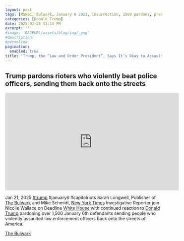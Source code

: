 ```yaml
---
layout: post
tags: [MSNBC, Bulwark, January 6 2021, insurrection, 1500 pardons, president, White House (WH), politics]
categories: [Donald Trump]
date: 2025-01-25 11:14 PM
excerpt: ''
#image: 'BASEURL/assets/blog/img/.png'
#description:
#permalink:
pagination: 
  enabled: true
title: "Trump, the “Law and Order President”, Says It’s Okay to Assault Police Officers Following His Orders"
---
```



## Trump pardons rioters who violently beat police officers, sending them back onto the streets

<iframe width="560" height="315" src="https://www.youtube.com/embed/Nw8c52uwgPM?si=dQM38_HWCKxsr5Vb" title="YouTube video player" frameborder="0" allow="accelerometer; autoplay; clipboard-write; encrypted-media; gyroscope; picture-in-picture; web-share" referrerpolicy="strict-origin-when-cross-origin" allowfullscreen></iframe>

Jan 21, 2025  [#trump](https://www.whitehouse.gov/) #january6 #capitolriots
Sarah Longwell, Publisher of [The Bulwark](https://www.thebulwark.com/) and Mike Schmidt, [New York Times](https://www.nytimes.com/) Investigative Reporter join Nicolle Wallace on Deadline [White House](https://www.whitehouse.gov/) with continued reaction to [Donald Trump](https://www.whitehouse.gov/) pardoning over 1,500 January 6th defendants sending people who violently assaulted law enforcement officers back onto the streets of America. 

[The Bulwark](https://www.thebulwark.com/)

